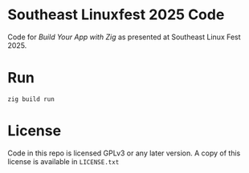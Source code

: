 

# Southeast Linuxfest 2025 Code

Code for *Build Your App with Zig* as presented at Southeast Linux Fest 2025.

# Run
```
zig build run
```

# License
Code in this repo is licensed GPLv3 or any later version. A copy of this
license is available in `LICENSE.txt`
